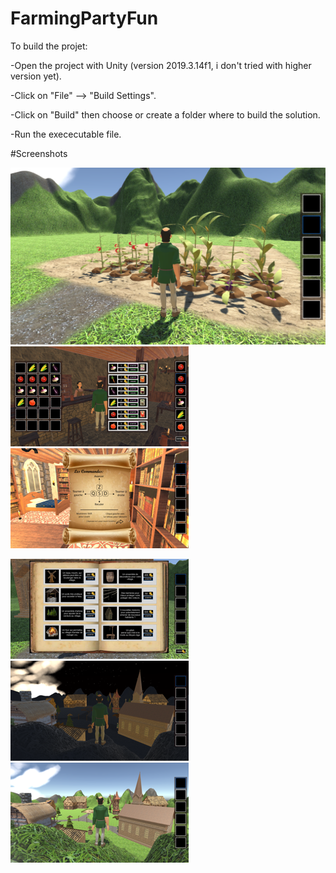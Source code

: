 # FarmingPartyFun

To build the projet:

-Open the project with Unity (version 2019.3.14f1, i don't tried with higher version yet).

-Click on "File" --> "Build Settings".

-Click on "Build" then choose or create a folder where to build the solution.

-Run the exececutable file.


#Screenshots

![Alt text](Screenshots/Screen1.png?raw=true "Optional Title")
![Alt text](Screenshots/Screen2.png?raw=true "Optional Title")
![Alt text](Screenshots/Screen3.png?raw=true "Optional Title")

![Alt text](Screenshots/Screen4.png?raw=true "Optional Title")
![Alt text](Screenshots/Screen5.png?raw=true "Optional Title")
![Alt text](Screenshots/Screen6.png?raw=true "Optional Title")
